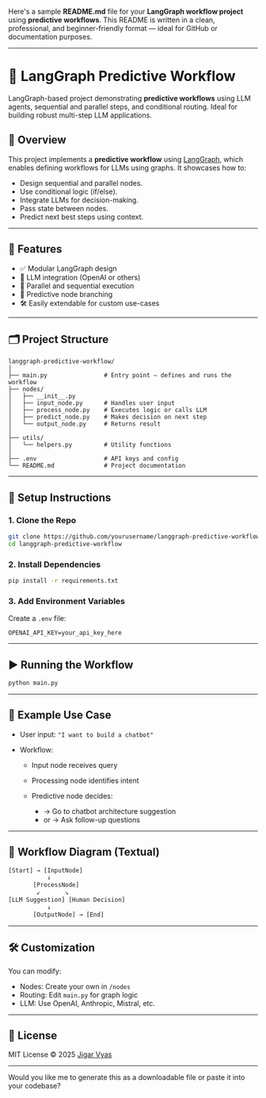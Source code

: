 Here's a sample **README.md** file for your **LangGraph workflow project** using **predictive workflows**. This README is written in a clean, professional, and beginner-friendly format — ideal for GitHub or documentation purposes.

---

# 🔁 LangGraph Predictive Workflow

LangGraph-based project demonstrating **predictive workflows** using LLM agents, sequential and parallel steps, and conditional routing. Ideal for building robust multi-step LLM applications.

## 📌 Overview

This project implements a **predictive workflow** using [LangGraph](https://www.langgraph.dev/), which enables defining workflows for LLMs using graphs. It showcases how to:

* Design sequential and parallel nodes.
* Use conditional logic (if/else).
* Integrate LLMs for decision-making.
* Pass state between nodes.
* Predict next best steps using context.

---

## 🚀 Features

* ✅ Modular LangGraph design
* 🤖 LLM integration (OpenAI or others)
* 🔄 Parallel and sequential execution
* 🧠 Predictive node branching
* 🛠️ Easily extendable for custom use-cases

---

## 🗂️ Project Structure

```
langgraph-predictive-workflow/
│
├── main.py                # Entry point – defines and runs the workflow
├── nodes/
│   ├── __init__.py
│   ├── input_node.py      # Handles user input
│   ├── process_node.py    # Executes logic or calls LLM
│   ├── predict_node.py    # Makes decision on next step
│   └── output_node.py     # Returns result
│
├── utils/
│   └── helpers.py         # Utility functions
│
├── .env                   # API keys and config
└── README.md              # Project documentation
```

---

## 🔧 Setup Instructions

### 1. Clone the Repo

```bash
git clone https://github.com/yourusername/langgraph-predictive-workflow.git
cd langgraph-predictive-workflow
```

### 2. Install Dependencies

```bash
pip install -r requirements.txt
```

### 3. Add Environment Variables

Create a `.env` file:

```env
OPENAI_API_KEY=your_api_key_here
```

---

## ▶️ Running the Workflow

```bash
python main.py
```

---

## 🧪 Example Use Case

* User input: `"I want to build a chatbot"`
* Workflow:

  * Input node receives query
  * Processing node identifies intent
  * Predictive node decides:

    * → Go to chatbot architecture suggestion
    * or → Ask follow-up questions

---

## 🔄 Workflow Diagram (Textual)

```txt
[Start] → [InputNode]
           ↓
       [ProcessNode]
        ↙       ↘
[LLM Suggestion] [Human Decision]
           ↓
       [OutputNode] → [End]
```

---

## 🛠️ Customization

You can modify:

* Nodes: Create your own in `/nodes`
* Routing: Edit `main.py` for graph logic
* LLM: Use OpenAI, Anthropic, Mistral, etc.

---

## 📄 License

MIT License © 2025 [Jigar Vyas](https://github.com/jigarvyasidea)

---

Would you like me to generate this as a downloadable file or paste it into your codebase?
